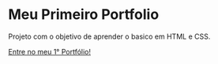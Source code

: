 # Meu Primeiro Portfolio

Projeto com o objetivo de aprender o basico em HTML e CSS.

<a href="https://jip8.github.io/First-Portfolio/Portfilio%20main/main-pt.html">Entre no meu 1° Portfólio!</a>